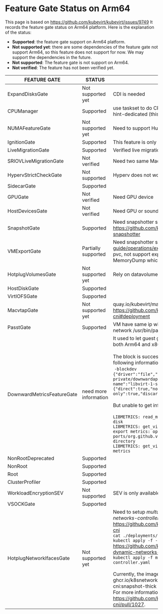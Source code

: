 # Feature Gate Status on Arm64

This page is based on https://github.com/kubevirt/kubevirt/issues/9749
It records the feature gate status on Arm64 platform. Here is the explanation of the status:

- **Supported**: the feature gate support on Arm64 platform.
- **Not supported yet**: there are some dependencies of the feature gate not support Arm64, so this feature does not support for now. We may support the dependencies in the future.
- **Not supported**: The feature gate is not support on Arm64.
- **Not verified**: The feature has not been verified yet.


FEATURE GATE | STATUS | NOTES
-- | -- | --
ExpandDisksGate | Not supported yet| CDI is needed
CPUManager | Supported | use taskset to do CPU pinning, do not support kvm-hint-dedicated (this is only works on x86 platform)
NUMAFeatureGate | Not supported yet | Need to support Hugepage on Arm64
IgnitionGate | Supported | This feature is only used for CoreOS/RhCOS
LiveMigrationGate | Supported | Verified live migration with masquerade network
SRIOVLiveMigrationGate | Not verified | Need two same Machine and SRIOV device
HypervStrictCheckGate | Not supported | Hyperv does not work on Arm64
SidecarGate | Supported |  
GPUGate | Not verified | Need GPU device
HostDevicesGate | Not verified | Need GPU or sound card
SnapshotGate | Supported | Need snapshotter support https://github.com/kubernetes-csi/external-snapshotter
VMExportGate | Partially supported | Need snapshotter support https://kubevirt.io/user-guide/operations/export_api/, support exporting pvc, not support exporting DataVolumes and MemoryDump which rely on CDI
HotplugVolumesGate | Not supported yet | Rely on datavolume and CDI
HostDiskGate | Supported |  
VirtIOFSGate | Supported |  
MacvtapGate | Not supported yet | quay.io/kubevirt/macvtap-cni not support Arm64, https://github.com/kubevirt/macvtap-cni#deployment
PasstGate | Supported | VM have same ip with pods; start a process for network /usr/bin/passt --runas 107 -e -t 8080
DownwardMetricsFeatureGate | need more information | It used to let guest get host information, failed on both Arm64 and x86_64. <br><br>The block is successfully attached and can see the following information:<br>  `-blockdev {"driver":"file","filename":"/var/run/kubevirt-private/downwardapi-disks/vhostmd0","node-name":"libvirt-1-storage","cache":{"direct":true,"no-flush":false},"auto-read-only":true,"discard":"unmap"}`<br><br>But unable to get information via `vm-dump-metrics`:<br><br>`LIBMETRICS: read_mdisk(): Unable to read metrics disk`<br>`LIBMETRICS: get_virtio_metrics(): Unable to export metrics: open(/dev/virtio-ports/org.github.vhostmd.1) No such file or directory`<br>`LIBMETRICS: get_virtio_metrics(): Unable to read metrics`
NonRootDeprecated | Supported |  
NonRoot | Supported |  
Root | Supported |  
ClusterProfiler | Supported |
WorkloadEncryptionSEV | Not supported | SEV is only available on x86_64
VSOCKGate | Supported |  
HotplugNetworkIfacesGate | Not supported yet | Need to setup *multus-cni* and *multus-dynamic-networks-controller*: https://github.com/k8snetworkplumbingwg/multus-cni <br>`cat ./deployments/multus-daemonset-thick.yml \| kubectl apply -f -`https://github.com/k8snetworkplumbingwg/multus-dynamic-networks-controller <br>`kubectl apply -f manifests/dynamic-networks-controller.yaml` <br><br>Currently, the image ghcr.io/k8snetworkplumbingwg/multus-cni:snapshot-thick does not support Arm64 server. For more information please refer to https://github.com/k8snetworkplumbingwg/multus-cni/pull/1027.

